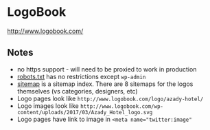 # LogoBook

http://www.logobook.com/

## Notes

* no https support - will need to be proxied to work in production
* [robots.txt](http://www.logobook.com/robots.txt) has no restrictions except `wp-admin`
* [sitemap](http://www.logobook.com/sitemap_index.xml) is a sitemap index.  There are 8 sitemaps for the logos themselves (vs categories, designers, etc)
* Logo pages look like `http://www.logobook.com/logo/azady-hotel/`
* Logo images look like `http://www.logobook.com/wp-content/uploads/2017/03/Azady_Hotel_logo.svg`
* Logo pages have link to image in `<meta name="twitter:image"`

